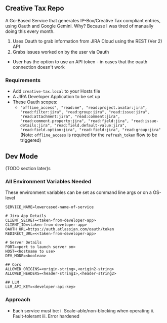 ## Creative Tax Repo
A Go-Based Service that generates IP-Box/Creative Tax compliant entries, using Oauth and Google Gemini. 
Why? Because I was tired of manually doing this every month.

1. Uses Oauth to grab information from JIRA Cloud using the REST (Ver 2) API
2. Grabs issues worked on by the user via Oauth
  - User has the option to use an API token - in cases that the oauth connection doesn't work

### Requirements
* Add `creative-tax.local` to your Hosts file
* A JIRA Developer Application to be set up 
* These Oauth scopes:
  - `"offline_access", "read:me", "read:project.avatar:jira", "read:filter:jira", "read:group:jira", "read:issue:jira", "read:attachment:jira", "read:comment:jira", "read:comment.property:jira", "read:field:jira", "read:issue-details:jira", "read:field.default-value:jira", "read:field.option:jira", "read:field:jira", "read:group:jira"`
    (Note: `offline_access` is required for the `refresh_token` flow to be triggered)


## Dev Mode
(TODO section later)s

### All Environment Variables Needed
These environment variables can be set as command line args or on a OS-level

```
SERVICE_NAME=lowercased-name-of-service

# Jira App Details
CLIENT_SECRET=<taken-from-developer-app>
CLIENT_ID=<taken-from-developer-app>
OAUTH_URL=https://auth.atlassian.com/oauth/token
REDIRECT_URL=<<taken-from-developer-app> 

# Server Details
PORT=<port to launch server on>
HOST=<hostname to use>
DEV_MODE=<boolean>

## Cors
ALLOWED_ORIGINS=<origin-string>,<origin2-string>
ALLOWED_HEADERS=<header-string1>,<header-string2>

## LLM 
LLM_API_KEY=<developer-api-key>
```

### Approach
* Each service must be:
  i. Scale-able/non-blocking when operating
  ii. Fault-tolerant
  iii. Error hardened
